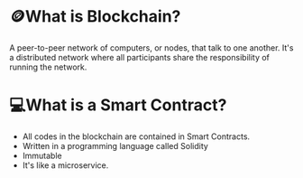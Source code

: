 
# 🪙What is Blockchain?
A peer-to-peer network of computers, or nodes, that talk to one another. It's a distributed network where all participants share the responsibility of running the network.
# 💻What is a Smart Contract?
<ul>
<li> All codes in the blockchain are contained in Smart Contracts.</li>
<li>Written in a programming language called Solidity</li>
<li>Immutable</li>
<li>It's like a microservice.</li>
</ul>
